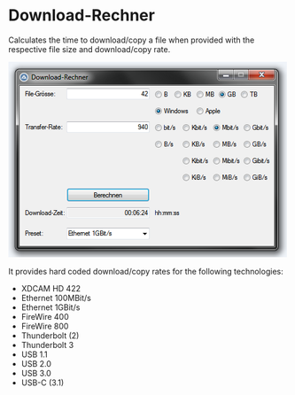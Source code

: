 # Download-Rechner
Calculates the time to download/copy a file when provided with the respective file size and download/copy rate.

![demo.PNG](demo.PNG)

It provides hard coded download/copy rates for the following technologies:

* XDCAM HD 422
* Ethernet 100MBit/s
* Ethernet 1GBit/s
* FireWire 400
* FireWire 800
* Thunderbolt (2)
* Thunderbolt 3
* USB 1.1
* USB 2.0
* USB 3.0
* USB-C (3.1)
